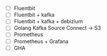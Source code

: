 # 

- [ ] Fluentbit 
- [ ] Fluentbit + kafka
- [ ] Fluentbit + kafka + debizium
- [ ] Golang Kafka Source Connect -> S3 
- [ ] Prometheus
- [ ] Prometheus + Grafana
- [ ] GHA 
